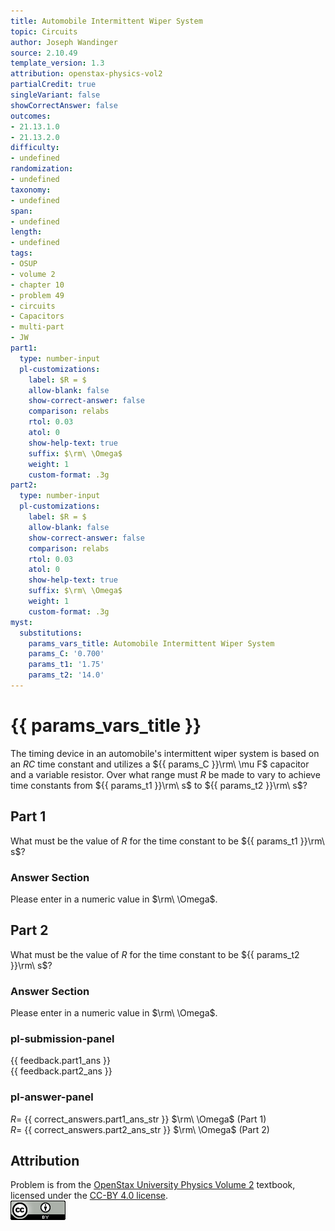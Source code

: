```yaml
---
title: Automobile Intermittent Wiper System
topic: Circuits
author: Joseph Wandinger
source: 2.10.49
template_version: 1.3
attribution: openstax-physics-vol2
partialCredit: true
singleVariant: false
showCorrectAnswer: false
outcomes:
- 21.13.1.0
- 21.13.2.0
difficulty:
- undefined
randomization:
- undefined
taxonomy:
- undefined
span:
- undefined
length:
- undefined
tags:
- OSUP
- volume 2
- chapter 10
- problem 49
- circuits
- Capacitors
- multi-part
- JW
part1:
  type: number-input
  pl-customizations:
    label: $R = $
    allow-blank: false
    show-correct-answer: false
    comparison: relabs
    rtol: 0.03
    atol: 0
    show-help-text: true
    suffix: $\rm\ \Omega$
    weight: 1
    custom-format: .3g
part2:
  type: number-input
  pl-customizations:
    label: $R = $
    allow-blank: false
    show-correct-answer: false
    comparison: relabs
    rtol: 0.03
    atol: 0
    show-help-text: true
    suffix: $\rm\ \Omega$
    weight: 1
    custom-format: .3g
myst:
  substitutions:
    params_vars_title: Automobile Intermittent Wiper System
    params_C: '0.700'
    params_t1: '1.75'
    params_t2: '14.0'
---
```

# {{ params_vars_title }}
The timing device in an automobile's intermittent wiper system is based on an $RC$ time constant and utilizes a ${{ params_C }}\rm\ \mu F$ capacitor and a variable resistor.
Over what range must $R$ be made to vary to achieve time constants from ${{ params_t1 }}\rm\ s$ to ${{ params_t2 }}\rm\ s$?

## Part 1

What must be the value of $R$ for the time constant to be ${{ params_t1 }}\rm\ s$?

### Answer Section

Please enter in a numeric value in $\rm\ \Omega$.

## Part 2

What must be the value of $R$ for the time constant to be ${{ params_t2 }}\rm\ s$?

### Answer Section

Please enter in a numeric value in $\rm\ \Omega$.

### pl-submission-panel

{{ feedback.part1_ans }}<br>
{{ feedback.part2_ans }}

### pl-answer-panel

$R=$ {{ correct_answers.part1_ans_str }} $\rm\ \Omega$ (Part 1)<br>
$R=$ {{ correct_answers.part2_ans_str }} $\rm\ \Omega$ (Part 2)

## Attribution

Problem is from the [OpenStax University Physics Volume 2](https://openstax.org/details/books/university-physics-volume-2) textbook, licensed under the [CC-BY 4.0 license](https://creativecommons.org/licenses/by/4.0/).<br>![Image representing the Creative Commons 4.0 BY license.](https://raw.githubusercontent.com/firasm/bits/master/by.png)